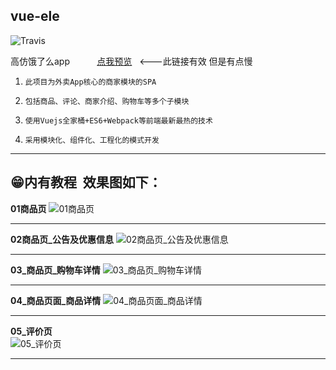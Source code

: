 ## vue-ele

![Travis](https://img.shields.io/badge/VUE--ELE-%E6%95%99%E7%A8%8B-yellowgreen.svg)


高仿饿了么app    &nbsp;  &nbsp;  &nbsp; &nbsp;&nbsp;[点我预览][1]   <---此链接有效 但是有点慢
 
 1. 	此项目为外卖App核心的商家模块的SPA
 2. 	包括商品、评论、商家介绍、购物车等多个子模块
 3. 	使用Vuejs全家桶+ES6+Webpack等前端最新最热的技术
 4. 	采用模块化、组件化、工程化的模式开发


----------
😁内有教程 
效果图如下：
----------
 
**01商品页**
![01商品页][2]


----------
**02商品页_公告及优惠信息**
![02商品页_公告及优惠信息][3]
  


----------
**03_商品页_购物车详情**
![03_商品页_购物车详情][4]

----------
**04_商品页面_商品详情**
![04_商品页面_商品详情][5]

----------

**05_评价页**  
![05_评价页][6]

----------


  
  


  [1]: https://qaqxiyangyang.github.io/vue-ele/index.html#/goods
  [2]: https://raw.githubusercontent.com/QAQXiYangYang/vue-ele/master/%E7%B4%A0%E6%9D%90%2B%E6%95%99%E7%A8%8B/%E5%A4%96%E5%8D%9601_%E5%95%86%E5%93%81%E9%A1%B5.jpg
  [3]: https://raw.githubusercontent.com/QAQXiYangYang/vue-ele/master/%E7%B4%A0%E6%9D%90+%E6%95%99%E7%A8%8B/%E5%A4%96%E5%8D%9602_%E5%95%86%E5%93%81%E9%A1%B5_%E5%85%AC%E5%91%8A%E5%8F%8A%E4%BC%98%E6%83%A0%E4%BF%A1%E6%81%AF.jpg
  [4]: https://raw.githubusercontent.com/QAQXiYangYang/vue-ele/master/%E7%B4%A0%E6%9D%90%2B%E6%95%99%E7%A8%8B/%E5%A4%96%E5%8D%9603_%E5%95%86%E5%93%81%E9%A1%B5_%E8%B4%AD%E7%89%A9%E8%BD%A6%E8%AF%A6%E6%83%85.jpg
  [5]: https://raw.githubusercontent.com/QAQXiYangYang/vue-ele/master/%E7%B4%A0%E6%9D%90+%E6%95%99%E7%A8%8B/%E5%A4%96%E5%8D%9604_%E5%95%86%E5%93%81%E9%A1%B5%E9%9D%A2_%E5%95%86%E5%93%81%E8%AF%A6%E6%83%85.jpg
  [6]: https://raw.githubusercontent.com/QAQXiYangYang/vue-ele/master/%E7%B4%A0%E6%9D%90+%E6%95%99%E7%A8%8B/%E5%A4%96%E5%8D%9605_%E8%AF%84%E4%BB%B7%E9%A1%B5.jpg

